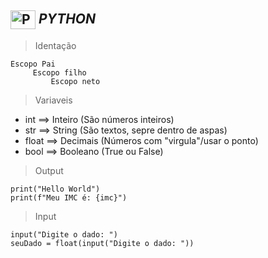 ##  <img align="center" alt="Python" height="30" width="40" src="https://www.vectorlogo.zone/logos/python/python-icon.svg"/> *PYTHON*

> Identação
```
Escopo Pai
     Escopo filho
         Escopo neto  
```
> Variaveis 
- int   ==> Inteiro (São números inteiros)
- str   ==> String  (São textos, sepre dentro de aspas)
- float ==> Decimais (Números com "virgula"/usar o ponto)
- bool  ==> Booleano (True ou False)



> Output
````
print("Hello World")
print(f"Meu IMC é: {imc}")
````
> Input
````
input("Digite o dado: ")
seuDado = float(input("Digite o dado: "))
````






